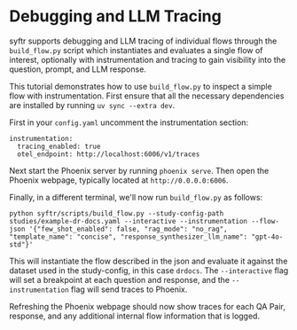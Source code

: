 # Debugging and LLM Tracing

syftr supports debugging and LLM tracing of individual flows through the `build_flow.py` script which instantiates and evaluates a single flow of interest, optionally with instrumentation and tracing to gain visibility into the question, prompt, and LLM response.

This tutorial demonstrates how to use `build_flow.py` to inspect a simple flow with instrumentation. First ensure that all the necessary dependencies are installed by running `uv sync --extra dev`.

First in your `config.yaml` uncomment the instrumentation section:
```
instrumentation:
  tracing_enabled: true
  otel_endpoint: http://localhost:6006/v1/traces
```

Next start the Phoenix server by running `phoenix serve`. Then open the Phoenix webpage, typically located at `http://0.0.0.0:6006`.

Finally, in a different terminal, we'll now run `build_flow.py` as follows:
```
python syftr/scripts/build_flow.py --study-config-path studies/example-dr-docs.yaml --interactive --instrumentation --flow-json '{"few_shot_enabled": false, "rag_mode": "no_rag", "template_name": "concise", "response_synthesizer_llm_name": "gpt-4o-std"}'
```

This will instantiate the flow described in the json and evaluate it against the dataset used in the study-config, in this case `drdocs`. The `--interactive` flag will set a breakpoint at each question and response, and the `--instrumentation` flag will send traces to Phoenix.

Refreshing the Phoenix webpage should now show traces for each QA Pair, response, and any additional internal flow information that is logged.